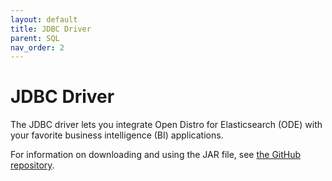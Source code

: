 ```yaml
---
layout: default
title: JDBC Driver
parent: SQL
nav_order: 2
---
```


# JDBC Driver

The JDBC driver lets you integrate Open Distro for Elasticsearch (ODE) with your favorite business intelligence (BI) applications.

For information on downloading and using the JAR file, see [the GitHub repository](https://github.com/OpenDistro/opendistro-elasticsearch-jdbc).
